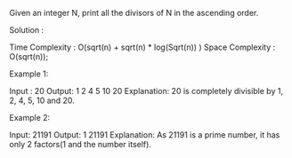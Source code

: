 Given an integer N, print all the divisors of N in the ascending order.
 
Solution : 

Time Complexity : O(sqrt(n) + sqrt(n)  * log(Sqrt(n)) )
Space Complexity : O(sqrt(n));

Example 1:

Input : 20
Output: 1 2 4 5 10 20
Explanation: 20 is completely 
divisible by 1, 2, 4, 5, 10 and 20.

Example 2:

Input: 21191
Output: 1 21191
Explanation: As 21191 is a prime number,
it has only 2 factors(1 and the number itself).